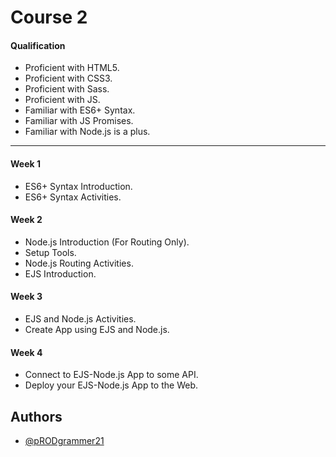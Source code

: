 # Course 2

#### Qualification
- Proficient with HTML5.
- Proficient with CSS3.
- Proficient with Sass.
- Proficient with JS.
- Familiar with ES6+ Syntax.
- Familiar with JS Promises.
- Familiar with Node.js is a plus.

---

#### Week 1
- ES6+ Syntax Introduction.
- ES6+ Syntax Activities.

#### Week 2
- Node.js Introduction (For Routing Only).
- Setup Tools.
- Node.js Routing Activities.
- EJS Introduction.

#### Week 3
- EJS and Node.js Activities.
- Create App using EJS and Node.js.

#### Week 4
- Connect to EJS-Node.js App to some API.
- Deploy your EJS-Node.js App to the Web.


## Authors

- [@pRODgrammer21](https://www.github.com/pRODgrammer21)
